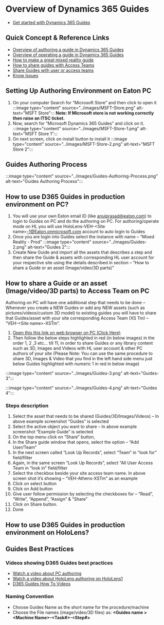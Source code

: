 # Overview of Dynamics 365 Guides
- [Get started with Dynamics 365 Guides](https://docs.microsoft.com/en-us/dynamics365/mixed-reality/guides/get-started)

## Quick Concept & Reference Links
- [Overview of authoring a guide in Dynamics 365 Guides](https://docs.microsoft.com/en-us/dynamics365/mixed-reality/guides/authoring-overview)
- [Overview of operating a guide in Dynamics 365 Guides](https://docs.microsoft.com/en-us/dynamics365/mixed-reality/guides/operator-overview)
- [How to make a great mixed reality guide](https://docs.microsoft.com/en-us/dynamics365/mixed-reality/guides/great-guide)
- [How to share guides with Access Teams](https://docs.microsoft.com/en-us/dynamics365/mixed-reality/guides/admin-access-teams#step-5-share-the-guide-with-the-access-team)
- [Share Guides with user or access teams](https://vehicleorgdevtenant.crm.dynamics.com/)
- [Know Issues](https://docs.microsoft.com/en-us/dynamics365/mixed-reality/guides/known-issues)

## Setting Up Authoring Environment on Eaton PC

1. On your computer Search for “Microsoft Store” and then click to open it
:::image type="content" source="../images/MSFT-Store.png" alt-text="MSFT Store":::
**Note: If Microsoft store is not working correctly then raise an ITSC ticket.**
1. Now, search for “Microsoft Dynamics 365 Guides” and click on it.
:::image type="content" source="../images/MSFT-Store-1.png" alt-text="MSFT Store 1":::
1. On next screen, click on install button to install it
:::image type="content" source="../images/MSFT-Store-2.png" alt-text="MSFT Store 2":::

## Guides Authoring Process
:::image type="content" source="../images/Guides-Authoring-Process.png" alt-text="Guides Authoring Process":::

## How to use D365 Guides in production environment on PC?

1. You will use your own Eaton email ID (like anujprasad@eaton.com) to login to Guides on PC and do the authoring on PC. For authoring/operate mode on HL you will use HoloLens-VEH-\<Site name>-1@Eaton.onmicrosoft.com account to auto login to Guides
1. Once you are login into Guides select the instance with name – “Mixed Reality - Prod”
:::image type="content" source="../images/Guides-2.png" alt-text="Guides 2":::
1. Create New Guide and import all the assets that describes a step and then share the Guide & assets with corresponding HL user account for your respective site using the details described in section – “How to share a Guide or an asset (Image/video/3D parts)”

## How to share a Guide or an asset (Image/video/3D parts) to Access Team on PC
Authoring on PC will have one additional step that needs to be done – Whenever you create a NEW Guides or add any NEW assets (such as pictures/videos/custom 3D model) to existing guides you will have to share that Guides/asset with your site corresponding Access Team (XS Tm) – “VEH-\<Site name>-XSTm”.  

1. [Open this this link on web browser on PC (Click Here)](https://mixedrealityprod.crm.dynamics.com/main.aspx?appid=d35ae826-e51d-eb11-a813-000d3a5a79a0)
1. Then follow the below steps highlighted in red (in below images) in the order 1, 2 ,3 etc… till 11, in order to share Guides or any library content such as 3D, Images and Videos with HL user account & other PC authors of your site
(Please Note: You can use the same procedure to share 3D, Images & Video that you find in the left hand side menu just below Guides highlighted with numeric 1 in red in below image)

:::image type="content" source="../images/Guides-3.png" alt-text="Guides-3":::

:::image type="content" source="../images/Guides-4.png" alt-text="Guides 4":::

### Steps description
1. Select the asset that needs to be shared (Guides/3D/Images/Videos) – In above example screenshot “Guides” is selected
1. Select the active object you want to share – In above example screenshot “Example Guide” is selected
1. On the top menu click on “Share” button, 
1. In the Share guide window that opens, select the option – “Add User/Team”
1. In the next screen called “Look Up Records”, select “Team” in “look for” field/filter
1. Again, in the same screen “Look Up Records”, select “All User Access Team in “look in” field/filter
1. Select the checkbox beside your site access team name. In above screen shot it’s showing – “VEH-Athens-XSTm” as an example
1. Click on select button
1. Click on Add button
1. Give user follow permission by selecting the checkboxes for – “Read”, “Write”, “Append”, “Assign” & “Share”
1. Click on Share button.
1. Done

## How to use D365 Guides in production environment on HoloLens?

## Guides Best Practices
### Videos showing D365 Guides best practices
- [Watch a video about PC authoring](https://youtu.be/EC24dMlAy90)
- [Watch a video about HoloLens authoring on HoloLens1](https://youtu.be/poE7s7_zWDE)
- [D365 Guides How To Videos](https://www.youtube.com/playlist?list=PLU3NP7WDH0L7p08p8CduyesKBKj3hqBgp)

### Naming Convention
- Choose Guides Name as the short name for the procedure/machine
- Choose the File names (image/video/3D files) as:  **&lt;Guides name &gt;\<Machine Name>-\<Task#>-\<Step#>**
 
